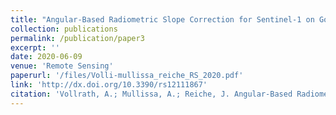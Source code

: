 ```yaml
---
title: "Angular-Based Radiometric Slope Correction for Sentinel-1 on Google Earth Engine"
collection: publications
permalink: /publication/paper3
excerpt: ''
date: 2020-06-09
venue: 'Remote Sensing'
paperurl: '/files/Volli-mullissa_reiche_RS_2020.pdf'
link: 'http://dx.doi.org/10.3390/rs12111867'
citation: 'Vollrath, A.; Mullissa, A.; Reiche, J. Angular-Based Radiometric Slope Correction for Sentinel-1 on Google Earth Engine. Remote Sens. 2020, 12, 1867.'
---
```


